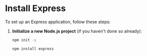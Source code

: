 # Install Express

To set up an Express application, follow these steps:

1. **Initialize a new Node.js project** (if you haven't done so already):

   ```bash
   npm init -y
   
   npm install express
   ```